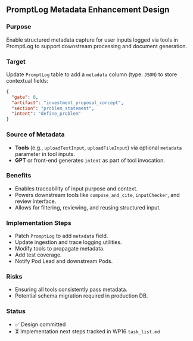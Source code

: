 ## PromptLog Metadata Enhancement Design

### Purpose
Enable structured metadata capture for user inputs logged via tools in PromptLog to support downstream processing and document generation.

### Target
Update `PromptLog` table to add a `metadata` column (type: `JSON`) to store contextual fields:

```json
{
  "gate": 0,
  "artifact": "investment_proposal_concept",
  "section": "problem_statement",
  "intent": "define_problem"
}
```

### Source of Metadata
- **Tools** (e.g., `uploadTextInput`, `uploadFileInput`) via optional `metadata` parameter in tool inputs.
- **GPT** or front-end generates `intent` as part of tool invocation.

### Benefits
- Enables traceability of input purpose and context.
- Powers downstream tools like `compose_and_cite`, `inputChecker`, and review interface.
- Allows for filtering, reviewing, and reusing structured input.

### Implementation Steps
- Patch `PromptLog` to add `metadata` field.
- Update ingestion and trace logging utilities.
- Modify tools to propagate metadata.
- Add test coverage.
- Notify Pod Lead and downstream Pods.

### Risks
- Ensuring all tools consistently pass metadata.
- Potential schema migration required in production DB.

### Status
- ✅ Design committed
- ⏳ Implementation next steps tracked in WP16 `task_list.md`